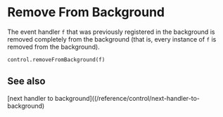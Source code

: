 # Remove From Background

The event handler `f` that was previously registered in the
background is removed completely from the background (that is,
every instance of `f` is removed from the background).

```sig
control.removeFromBackground(f)
```


## See also

[next handler to background]((/reference/control/next-handler-to-background)

